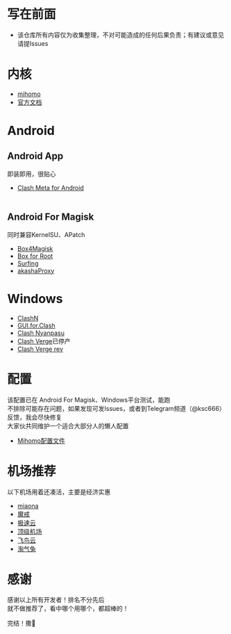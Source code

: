 写在前面<br>
====
* 该仓库所有内容仅为收集整理，不对可能造成的任何后果负责；有建议或意见请提Issues<br>

内核<br>
====
* [mihomo](https://github.com/MetaCubeX/mihomo)
* [官方文档](https://wiki.metacubex.one/config/general/)<br>

Android<br>
====
Android App<br>
-------
即装即用，很贴心<br>
* [Clash Meta for Android](https://github.com/MetaCubeX/ClashMetaForAndroid)<br><br>

Android For Magisk<br>
-------
同时兼容KernelSU、APatch
* [Box4Magisk](https://github.com/CHIZI-0618/box4magisk)
* [Box for Root](https://github.com/taamarin/box_for_magisk)
* [Surfing](https://github.com/MoGuangYu/Surfing)
* [akashaProxy](https://github.com/ModuleList/akashaProxy)<br>

Windows<br>
====
* [ClashN](https://github.com/2dust/clashN)
* [GUI.for.Clash](https://github.com/GUI-for-Cores/GUI.for.Clash)
* [Clash Nyanpasu](https://github.com/LibNyanpasu/clash-nyanpasu)
* [Clash Verge](https://github.com/zzzgydi/clash-verge)已停产
* [Clash Verge rev](https://github.com/clash-verge-rev/clash-verge-rev)<br>

配置<br>
====
该配置已在 Android For Magisk、Windows平台测试，能跑<br>
不排除可能存在问题，如果发现可发Issues，或者到Telegram频道（@ksc666）反馈，我会尽快修复<br>
大家伙共同维护一个适合大部分人的懒人配置<br>

* [Mihomo配置文件](https://github.com/XXOOXXXXX/Clash.Meta-mihomo-/blob/main/config.yaml)

机场推荐<br>
====
以下机场用着还凑活，主要是经济实惠
* [miaona](https://miaona.org/#/register?code=C3J67GSL)
* [魔戒](https://www.mojie.cyou/#/register?code=YjlCVXjA)
* [极速云](https://512.jsy.lol/#/register?code=KmIpamty)
* [顶级机场](https://xn--mes358a9urctx.com/#/register?code=wiPXjyYq)
* [飞鸟云](https://www.feiniaoyun.xyz/#/register?code=1gZX21aI)
* [淘气兔](https://vip.taoqitu.pro/index.html?register=rNh8X1zf)<br>

感谢<br>
====
感谢以上所有开发者！排名不分先后<br>
就不做推荐了，看中哪个用哪个，都超棒的！<br>

完结！撒🌸
